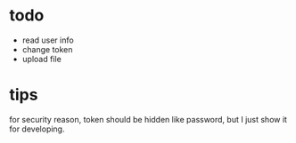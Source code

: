 # todo

- read user info
- change token
- upload file

# tips

for security reason, token should be hidden like password, but I just show it for developing.
